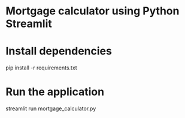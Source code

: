 # Mortgage calculator using Python Streamlit

# Install dependencies
pip install -r requirements.txt

# Run the application
streamlit run mortgage_calculator.py


